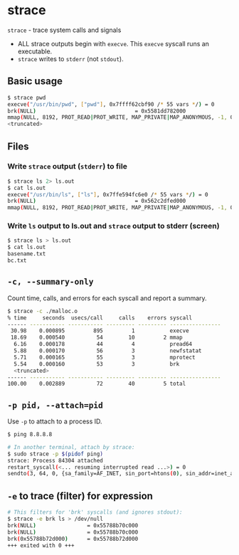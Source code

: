 # strace

`strace` - trace system calls and signals

- ALL strace outputs begin with `execve`. This `execve` syscall runs an executable.
- `strace` writes to `stderr` (not `stdout`).

## Basic usage
```bash
$ strace pwd
execve("/usr/bin/pwd", ["pwd"], 0x7ffff62cbf90 /* 55 vars */) = 0
brk(NULL)                               = 0x5581dd782000
mmap(NULL, 8192, PROT_READ|PROT_WRITE, MAP_PRIVATE|MAP_ANONYMOUS, -1, 0) = 0x7fc54fdf3000
<truncated>
```

## Files
### Write `strace` output (`stderr`) to file
```bash
$ strace ls 2> ls.out
$ cat ls.out
execve("/usr/bin/ls", ["ls"], 0x7ffe594fc6e0 /* 55 vars */) = 0
brk(NULL)                               = 0x562c2dfed000
mmap(NULL, 8192, PROT_READ|PROT_WRITE, MAP_PRIVATE|MAP_ANONYMOUS, -1, 0) = 0x7fe92661b000
```

### Write `ls` output to ls.out and `strace` output to stderr (screen)
```bash
$ strace ls > ls.out
$ cat ls.out
basename.txt
bc.txt
```

## `-c, --summary-only`
Count time, calls, and errors for each syscall and report a summary.
```bash
$ strace -c ./malloc.o
% time     seconds  usecs/call     calls    errors syscall
------ ----------- ----------- --------- --------- ----------------
 30.98    0.000895         895         1           execve
 18.69    0.000540          54        10         2 mmap
  6.16    0.000178          44         4           pread64
  5.88    0.000170          56         3           newfstatat
  5.71    0.000165          55         3           mprotect
  5.54    0.000160          53         3           brk
  <truncated>
------ ----------- ----------- --------- --------- ----------------
100.00    0.002889          72        40         5 total
```

## `-p pid, --attach=pid`
Use `-p` to attach to a process ID.
```bash
$ ping 8.8.8.8

# In another terminal, attach by strace:
$ sudo strace -p $(pidof ping)
strace: Process 84304 attached
restart_syscall(<... resuming interrupted read ...>) = 0
sendto(3, 64, 0, {sa_family=AF_INET, sin_port=htons(0), sin_addr=inet_addr("8.8.8.8")}, 16)
```

## `-e` to trace (filter) for expression

```bash
# This filters for 'brk' syscalls (and ignores stdout):
$ strace -e brk ls > /dev/null
brk(NULL)                = 0x55788b70c000
brk(NULL)                = 0x55788b70c000
brk(0x55788b72d000)      = 0x55788b72d000
+++ exited with 0 +++
```
